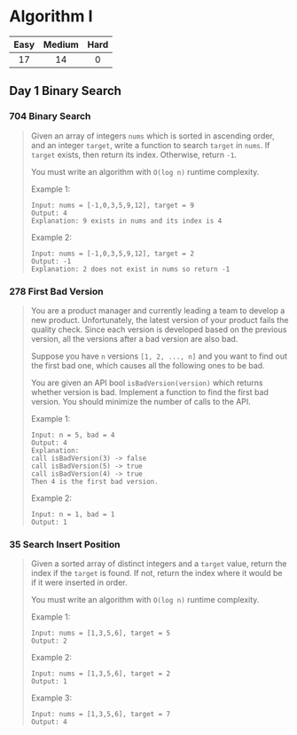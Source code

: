 # Algorithm I
|Easy|Medium|Hard|
|:---:|:---:|:---:|
|17|14|0|

## Day 1 Binary Search
### 704 Binary Search
> Given an array of integers `nums` which is sorted in ascending order, and an integer `target`, write a function to search `target` in `nums`. If `target` exists, then return its index. Otherwise, return `-1`.
> 
> You must write an algorithm with `O(log n)` runtime complexity.
> 
> Example 1:
> ```
> Input: nums = [-1,0,3,5,9,12], target = 9
> Output: 4
> Explanation: 9 exists in nums and its index is 4
> ```
> Example 2:
> ```
> Input: nums = [-1,0,3,5,9,12], target = 2
> Output: -1
> Explanation: 2 does not exist in nums so return -1
> ```

 
### 278 First Bad Version
> You are a product manager and currently leading a team to develop a new product. Unfortunately, the latest version of your product fails the quality check. Since each version is developed based on the previous version, all the versions after a bad version are also bad.
> 
> Suppose you have `n` versions `[1, 2, ..., n]` and you want to find out the first bad one, which causes all the following ones to be bad.
> 
> You are given an API bool `isBadVersion(version)` which returns whether version is bad. Implement a function to find the first bad version. You should minimize the number of calls to the API.
>
> Example 1:
> ```
> Input: n = 5, bad = 4
> Output: 4
> Explanation:
> call isBadVersion(3) -> false
> call isBadVersion(5) -> true
> call isBadVersion(4) -> true
> Then 4 is the first bad version.
> ``` 
> Example 2:
> ```
> Input: n = 1, bad = 1
> Output: 1
> ```
### 35 Search Insert Position
> Given a sorted array of distinct integers and a `target` value, return the index if the `target` is found. If not, return the index where it would be if it were inserted in order.
> 
> You must write an algorithm with `O(log n)` runtime complexity.
> 
> Example 1:
> ```
> Input: nums = [1,3,5,6], target = 5
> Output: 2
> ```
> Example 2:
> ```
> Input: nums = [1,3,5,6], target = 2
> Output: 1
> ```
> Example 3:
> ```
> Input: nums = [1,3,5,6], target = 7
> Output: 4
> ```